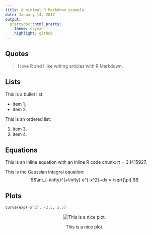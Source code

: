 ```yaml
---
title: A minimal R Markdown example
date: January 14, 2017
output: 
  prettydoc::html_pretty:
    theme: cayman
    highlight: github
---
```


## Quotes

> I love R and I like writing articles with R Markdown.

## Lists

This is a bullet list:

- item 1,
- item 2.

This is an ordered list:

1. item 3,
2. item 4.

## Equations

This is an inline equation with an inline R code chunk: $\pi = 3.1415927$.

This is the Gaussian integral equation: $$\int_{-\infty}^{+\infty} e^{-x^2}~dx = \sqrt{\pi}.$$

## Plots


```r
curve(exp(-x^2), -2.5, 2.5)
```

<div class="figure" style="text-align: center">
<img src="/Users/ilulik/Github Blog/Blog/_built/knitr-minimal_files/figure-html/unnamed-chunk-1-1.png" alt="This is a nice plot."  />
<p class="caption">This is a nice plot.</p>
</div>
